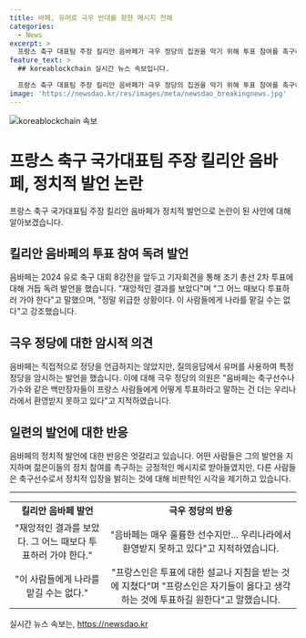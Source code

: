 ```yaml
---
title: 바페, 유머로 극우 반대를 향한 메시지 전해
categories:
  - News
excerpt: >
  프랑스 축구 대표팀 주장 킬리안 음바페가 극우 정당의 집권을 막기 위해 투표 참여를 촉구하며 화제가 되고 있다. 음바페는 유로 2024 준비를 하며 투표에 대한 중요성을 강조하고, 극우 정당을 직접 언급하지는 않았지만 유머를 섞어 힌트를 주었다. 그러나 극우인 마린 르펜 국민연합 의원은 음바페의 발언을 비판하며 축구선수나 가수들이 투표에 관해 말하는 것을 우리사회에 부당하다고 지적했다. 이에 대해 음바페는 젊은이들에게 투표 참여를 촉구하며 총선 2차 투표일에도 국가대표팀 유니폼을 입고 투표하길 바란다고 밝혔다.
feature_text: >
  ## koreablockchain 실시간 뉴스 속보입니다.

  프랑스 축구 대표팀 주장 킬리안 음바페가 극우 정당의 집권을 막기 위해 투표 참여를 촉구하며 화제가 되고 있다. 음바페는 유로 2024 준비를 하며 투표에 대한 중요성을 강조하고, 극우 정당을 직접 언급하지는 않았지만 유머를 섞어 힌트를 주었다. 그러나 극우인 마린 르펜 국민연합 의원은 음바페의 발언을 비판하며 축구선수나 가수들이 투표에 관해 말하는 것을 우리사회에 부당하다고 지적했다. 이에 대해 음바페는 젊은이들에게 투표 참여를 촉구하며 총선 2차 투표일에도 국가대표팀 유니폼을 입고 투표하길 바란다고 밝혔다.
image: 'https://newsdao.kr/res/images/meta/newsdao_breakingnews.jpg'
---
```


<p><img src="https://newsdao.kr/res/images/meta/newsdao_breakingnews.jpg" alt="koreablockchain 속보" /></p>

<h1>프랑스 축구 국가대표팀 주장 킬리안 음바페, 정치적 발언 논란</h1>

<p data-ke-size="size16">프랑스 축구 국가대표팀 주장 킬리안 음바페가 정치적 발언으로 논란이 된 사안에 대해 알아보겠습니다.</p>

<h2>킬리안 음바페의 투표 참여 독려 발언</h2>

<p data-ke-size="size16">음바페는 2024 유로 축구 대회 8강전을 앞두고 기자회견을 통해 조기 총선 2차 투표에 대해 거듭 독려 발언을 했습니다. "재앙적인 결과를 보았다"며 "그 어느 때보다 투표하러 가야 한다"고 말했으며, "정말 위급한 상황이다. 이 사람들에게 나라를 맡길 수는 없다"고 강조했습니다.</p>

<h2>극우 정당에 대한 암시적 의견</h2>

<p data-ke-size="size16">음바페는 직접적으로 정당을 언급하지는 않았지만, 질의응답에서 유머를 사용하여 특정 정당을 암시하는 발언을 했습니다. 이에 대해 극우 정당의 의원은 "음바페는 축구선수나 가수와 같은 백만장자들이 프랑스 사람들에게 어떻게 투표하라고 말하는 건 더는 우리나라에서 환영받지 못하고 있다"고 지적하였습니다.</p>

<h2>일련의 발언에 대한 반응</h2>

<p data-ke-size="size16">음바페의 정치적 발언에 대한 반응은 엇갈리고 있습니다. 어떤 사람들은 그의 발언을 지지하며 젊은이들의 정치 참여를 촉구하는 긍정적인 메시지로 받아들였지만, 다른 사람들은 축구선수로서 정치적 입장을 밝히는 것에 대해 비판적인 시각을 제기하고 있습니다.</p>

<hr>

<table>
  <tr>
    <td style="text-align: center; height: 17px;"><b>킬리안 음바페 발언</b></td>
    <td style="text-align: center; height: 17px;"><b>극우 정당의 반응</b></td>
  </tr>
  <tr>
    <td style="text-align: center; height: 17px;">"재앙적인 결과를 보았다. 그 어느 때보다 투표하러 가야 한다."</td>
    <td style="text-align: center; height: 17px;">"음바페는 매우 훌륭한 선수지만... 우리나라에서 환영받지 못하고 있다"고 지적하였습니다.</td>
  </tr>
  <tr>
    <td style="text-align: center; height: 17px;">"이 사람들에게 나라를 맡길 수는 없다."</td>
    <td style="text-align: center; height: 17px;">"프랑스인은 투표에 대한 설교나 지침을 받는 것에 지쳤다"며 "프랑스인은 자기들이 옳다고 생각하는 것에 투표하길 원한다"고 말했습니다.</td>
  </tr>
</table>
실시간 뉴스 속보는, <a href="https://newsdao.kr" rel="dofollow">https://newsdao.kr</a>


